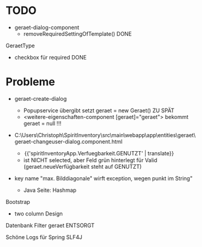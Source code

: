 TODO
====
- geraet-dialog-component
	- removeRequiredSettingOfTemplate() DONE

GeraetType
- checkbox für required DONE




# Probleme

- geraet-create-dialog
	- Popupservice übergibt setzt geraet = new Geraet()  ZU SPÄT
	- <weitere-eigenschaften-component [geraet]="geraet"> bekommt geraet = null !!!

- C:\Users\Christoph\SpiritInventory\src\main\webapp\app\entities\geraet\geraet-changeuser-dialog.component.html
	-  <option value="GENUTZT" selected>{{'spiritInventoryApp.Verfuegbarkeit.GENUTZT' | translate}}</option>
	-  ist NICHT selected, aber Feld grün hinterlegt für Valid (geraet.neueVerfügbarkeit steht auf GENUTZT)


- key name "max. Bilddiagonale" wirft exception, wegen punkt im String"
	- Java Seite: Hashmap

Bootstrap
- two column Design

Datenbank Filter geraet ENTSORGT


Schöne Logs für Spring SLF4J